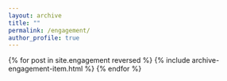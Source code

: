 ```yaml
---
layout: archive
title: ""
permalink: /engagement/
author_profile: true
---
```


{% for post in site.engagement reversed %}
  {% include archive-engagement-item.html %}
{% endfor %}